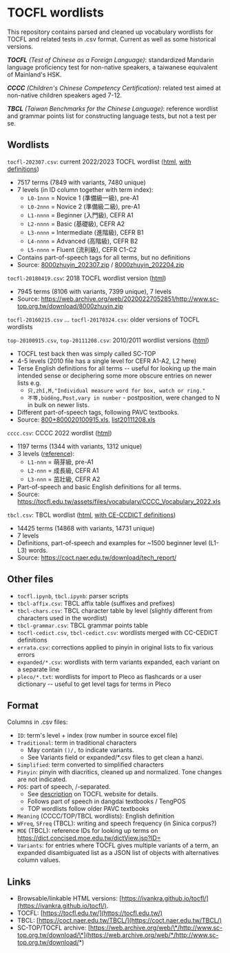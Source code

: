 # TOCFL wordlists

This repository contains parsed and cleaned up vocabulary wordlists for TOCFL and related tests in .csv format. Current as well as some historical versions.

***TOCFL*** *(Test of Chinese as a Foreign Language)*: standardized Mandarin language proficiency test for non-native speakers, a taiwanese equivalent of Mainland's HSK.

***CCCC*** *(Children's Chinese Competency Certification)*: related test aimed at non-native children speakers aged 7-12.

***TBCL*** *(Taiwan Benchmarks for the Chinese Language)*: reference wordlist and grammar points list for constructing language tests, but not a test per se.

## Wordlists

`tocfl-202307.csv`: current 2022/2023 TOCFL wordlist ([html](https://ivankra.github.io/tocfl/tocfl.html), [with definitions](https://ivankra.github.io/tocfl/tocfl-cedict.html))
  * 7517 terms (7849 with variants, 7480 unique)
  * 7 levels (in ID column together with term index):
    * `L0-1nnn` = Novice 1 (準備級一級), pre-A1
    * `L0-2nnn` = Novice 2 (準備級二級), pre-A1
    * `L1-nnnn` = Beginner (入門級), CEFR A1
    * `L2-nnnn` = Basic (基礎級), CEFR A2
    * `L3-nnnn` = Intermediate (進階級), CEFR B1
    * `L4-nnnn` = Advanced (高階級), CEFR B2
    * `L5-nnnn` = Fluent (流利級), CEFR C1-C2
  * Contains part-of-speech tags for all terms, but no definitions
  * Source: [8000zhuyin_202307.zip](https://tocfl.edu.tw/assets/files/vocabulary/8000zhuyin_202307.zip) / [8000zhuyin_202204.zip](https://tocfl.edu.tw/assets/files/vocabulary/8000zhuyin_202204.zip)

`tocfl-20180419.csv`: 2018 TOCFL wordlist version ([html](https://ivankra.github.io/tocfl/tocfl-20180419.html))
  * 7945 terms (8106 with variants, 7399 unique), 7 levels
  * Source: https://web.archive.org/web/20200227052851/http://www.sc-top.org.tw/download/8000zhuyin.zip

`tocfl-20160215.csv` ... `tocfl-20170324.csv`: older versions of TOCFL wordlists

`top-20100915.csv`, `top-20111208.csv`: 2010/2011 wordlist versions ([html](https://ivankra.github.io/tocfl/top-20111208.html))
  * TOCFL test back then was simply called SC-TOP
  * 4-5 levels (2010 file has a single level for CEFR A1-A2, L2 here)
  * Terse English definitions for all terms -- useful for looking up the main intended sense or deciphering some more obscure entries on newer lists e.g.
    * `只,zhǐ,M,"Individual measure word for box, watch or ring."`
    * `不等,bùděng,Post,vary in number` - postposition, were changed to N in bulk on newer lists.
  * Different part-of-speech tags, following PAVC textbooks.
  * Source: [800+800020100915.xls](https://web.archive.org/web/20160116074948/http://www.sc-top.org.tw/download/800+800020100915.xls), [list20111208.xls](https://web.archive.org/web/20140908011551/http://www.sc-top.org.tw/download/L1-L5vocabualry%20list20111208.xls)

`cccc.csv`: CCCC 2022 wordlist ([html](https://ivankra.github.io/tocfl/cccc.html))
  * 1197 terms (1344 with variants, 1312 unique)
  * 3 levels ([reference](https://tocfl.edu.tw/assets/files/literature/CCCC_LR_2022.pdf)):
    * `L1-nnn` = 萌芽級, pre-A1
    * `L2-nnn` = 成長級, CEFR A1
    * `L3-nnn` = 茁壯級, CEFR A2
  * Part-of-speech and basic English definitions for all terms.
  * Source: https://tocfl.edu.tw/assets/files/vocabulary/CCCC_Vocabulary_2022.xls

`tbcl.csv`: TBCL wordlist ([html](https://ivankra.github.io/tocfl/tbcl.html), [with CE-CCDICT definitions](https://ivankra.github.io/tocfl/tbcl-cedict.html))
  * 14425 terms (14868 with variants, 14731 unique)
  * 7 levels
  * Definitions, part-of-speech and examples for ~1500 beginner level (L1-L3) words.
  * Source: https://coct.naer.edu.tw/download/tech_report/

## Other files

  * `tocfl.ipynb`, `tbcl.ipynb`: parser scripts
  * `tbcl-affix.csv`: TBCL affix table (suffixes and prefixes)
  * `tbcl-chars.csv`: TBCL character table by level (slightly different from characters used in the wordlist)
  * `tbcl-grammar.csv`: TBCL grammar points table
  * `tocfl-cedict.csv`, `tbcl-cedict.csv`: wordlists merged with CC-CEDICT definitions
  * `errata.csv`: corrections applied to pinyin in original lists to fix various errors
  * `expanded/*.csv`: wordlists with term variants expanded, each variant on a separate line
  * `pleco/*.txt`: wordlists for import to Pleco as flashcards or a user dictionary -- useful to get level tags for terms in Pleco

## Format

Columns in .csv files:
  * `ID`: term's level + index (row number in source excel file)
  * `Traditional`: term in traditional characters
    * May contain `()/,` to indicate variants.
    * See Variants field or expanded/\*.csv files to get clean a hanzi.
  * `Simplified`: term converted to simplified characters
  * `Pinyin`: pinyin with diacritics, cleaned up and normalized. Tone changes are not indicated.
  * `POS`: part of speech, /-separated.
    * See [description](https://tocfl.edu.tw/assets/files/vocabulary/8000_description_202204.pdf) on TOCFL website for details.
    * Follows part of speech in dangdai textbooks / TengPOS
    * TOP wordlists follow older PAVC textbooks
  * `Meaning` (CCCC/TOP/TBCL wordlists): English definition
  * `WFreq`, `SFreq` (TBCL): writing and speech frequency (in Sinica corpus?)
  * `MOE` (TBCL): reference IDs for looking up terms on https://dict.concised.moe.edu.tw/dictView.jsp?ID=
  * `Variants`: for entries where TOCFL gives multiple variants of a term, an expanded disambiguated list as a JSON list of objects with alternatives column values.

## Links

  * Browsable/linkable HTML versions: [https://ivankra.github.io/tocfl/](https://ivankra.github.io/tocfl/).
  * TOCFL: [https://tocfl.edu.tw/](https://tocfl.edu.tw/)
  * TBCL: [https://coct.naer.edu.tw/TBCL/](https://coct.naer.edu.tw/TBCL/)
  * SC-TOP/TOCFL archive: [https://web.archive.org/web/\*/http://www.sc-top.org.tw/download/\*](https://web.archive.org/web/*/http://www.sc-top.org.tw/download/*)
